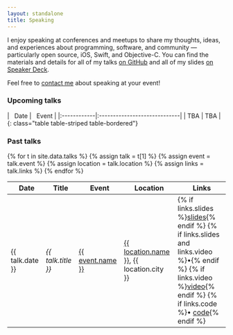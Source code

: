 ```yaml
---
layout: standalone
title: Speaking
---
```


I enjoy speaking at conferences and meetups to share my thoughts, ideas, and experiences about programming,
software, and community &mdash; particularly open source, iOS, Swift, and Objective-C.
You can find the materials and details for all of my talks [on GitHub](https://github.com/jessesquires/talks)
and all of my slides [on Speaker Deck](https://speakerdeck.com/jessesquires).

Feel free to [contact me](/contact) about speaking at your event!

### Upcoming talks

<div class="table-responsive" markdown="1">
| <i class="fa fa-calendar" aria-hidden="true"></i>&nbsp; Date | <i class="fa fa-video-camera" aria-hidden="true"></i>&nbsp; Event |
|:------------|:-----------------------------|
| TBA         | TBA                          |
{: class="table table-striped table-bordered"}
</div>

### Past talks

<div class="table-responsive">
    <table class="table table-striped table-bordered">
        <thead>
            <tr>
                <th><i class="fa fa-calendar" aria-hidden="true"></i>&nbsp; Date</th>
                <th><i class="fa fa-quote-left" aria-hidden="true"></i>&nbsp; Title</th>
                <th><i class="fa fa-video-camera" aria-hidden="true"></i>&nbsp; Event</th>
                <th><i class="fa fa-map-marker" aria-hidden="true"></i>&nbsp; Location</th>
                <th><i class="fa fa-file-text" aria-hidden="true"></i>&nbsp; Links</th>
            </tr>
        </thead>
        <tbody>
        {% for t in site.data.talks %}
        {% assign talk = t[1] %}
        {% assign event = talk.event %}
        {% assign location = talk.location %}
        {% assign links = talk.links %}
            <tr>
                <td>{{ talk.date }}</td>
                <td><i>{{ talk.title }}</i></td>
                <td><a href="{{ event.link }}">{{ event.name }}</a></td>
                <td><a href="{{ location.link }}">{{ location.name }}</a>, {{ location.city }}</td>
                <td>
                    {% if links.slides %}<a href="{{ links.slides }}">slides</a>{% endif %}
                    {% if links.slides and links.video %}&bull;{% endif %}
                    {% if links.video %}<a href="{{ links.video }}">video</a>{% endif %}
                    {% if links.code %}&bull; <a href="{{ links.code }}">code</a>{% endif %}
                </td>
            </tr>
        {% endfor %}
        </tbody>
    </table>
</div>
